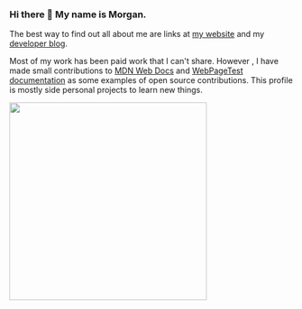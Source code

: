 ### Hi there 👋 My name is Morgan.

 The best way to find out all about me are links at [my website](https://morganwebdev.com) and my [developer blog](https://www.morganwebdev.org/). 

Most of my work has been paid work that I can't share. However , I have made small contributions to [MDN Web Docs](https://github.com/mdn/content/pull/24346#issuecomment-1493051463) and [WebPageTest documentation](https://github.com/WPO-Foundation/webpagetest-docs/pull/81) as some examples of open source contributions. This profile is mostly side personal projects to learn new things. 

<!-- <a href="https://www.webpagetest.org/carbon-control"><img width="200" src="https://www.webpagetest.org/assets/images/webpagetest-carbon-control-badge-monitored.png" alt="We Monitor Our Footprint - WebPageTest Carbon Control from Catchpoint"></a> -->
<img width="350" src="https://github.com/airbr/airbr/assets/18056682/14662988-c648-4f85-b9e7-28da2a1ed776">
